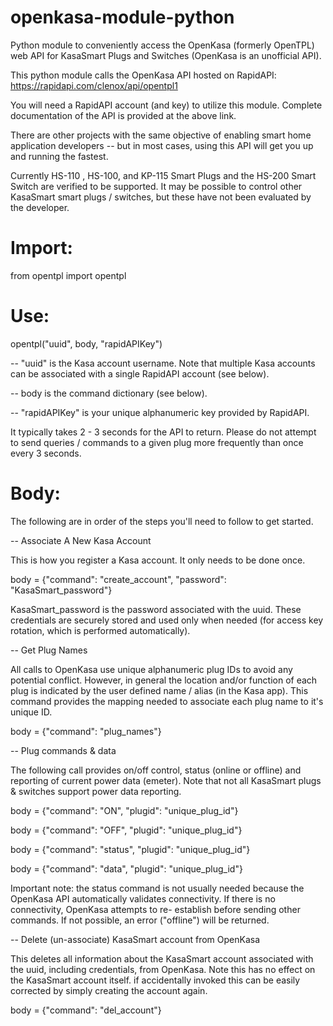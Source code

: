 # openkasa-module-python

Python module to conveniently access the OpenKasa (formerly OpenTPL) web API for KasaSmart Plugs and Switches (OpenKasa is an unofficial API).

This python module calls the OpenKasa API hosted on RapidAPI:  https://rapidapi.com/clenox/api/opentpl1

You will need a RapidAPI account (and key) to utilize this module.  Complete documentation of the API is provided at the above link.

There are other projects with the same objective of enabling smart home application developers -- but in most cases, using this API will get you up and running the fastest.

Currently HS-110 , HS-100, and KP-115 Smart Plugs and the HS-200 Smart Switch are verified to be supported. It may be possible to control other KasaSmart smart plugs / switches, but these have not been evaluated by the developer.

# Import:

from opentpl import opentpl

# Use:

opentpl("uuid", body, "rapidAPIKey")

-- "uuid" is the Kasa account username.  Note that multiple Kasa accounts can be associated with a single RapidAPI account (see below).

-- body is the command dictionary (see below).

-- "rapidAPIKey" is your unique alphanumeric key provided by RapidAPI.

It typically takes 2 - 3 seconds for the API to return.  Please do not attempt to send queries / commands to a given plug more frequently than once every 3 seconds.

# Body:

The following are in order of the steps you'll need to follow to get started.

-- Associate A New Kasa Account

  This is how you register a Kasa account.  It only needs to be done once.
  
  body = {"command": "create_account", "password": "KasaSmart_password"}

  KasaSmart_password is the password associated with the uuid.  These credentials are securely stored and used only when needed (for access key rotation, which is performed        automatically).

-- Get Plug Names

  All calls to OpenKasa use unique alphanumeric plug IDs to avoid any potential conflict.  However, in general the location and/or function of each plug is indicated by the user   defined name / alias (in the Kasa app).  This command provides the mapping needed to associate each plug name to it's unique ID.

  body = {"command": "plug_names"}

-- Plug commands & data

  The following call provides on/off control, status (online or offline) and reporting of current power data (emeter).  Note that not all KasaSmart plugs & switches support power data reporting. 

  body = {"command": "ON", "plugid": "unique_plug_id"}
  
  body = {"command": "OFF", "plugid": "unique_plug_id"}
  
  body = {"command": "status", "plugid": "unique_plug_id"}
  
  body = {"command": "data", "plugid": "unique_plug_id"}
  
  Important note: the status command is not usually needed because the OpenKasa API automatically validates connectivity. If there is no connectivity, OpenKasa attempts to re-   establish before sending other commands.  If not possible, an error ("offline") will be returned. 

-- Delete (un-associate) KasaSmart account from OpenKasa

  This deletes all information about the KasaSmart account associated with the uuid, including credentials, from OpenKasa.  Note this has no effect on the KasaSmart account itself.  if accidentally invoked this can be easily corrected by simply creating the account again.

  body = {"command": "del_account"}
  
  

  




